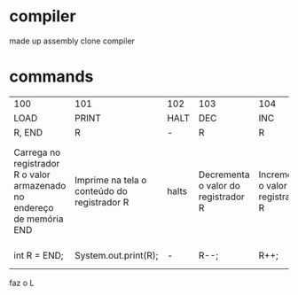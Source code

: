 # compiler
made up assembly clone compiler

# commands
 <table>
  <tr>
    <td>100</td>
    <td>101</td>
    <td>102</td>
    <td>103</td>
    <td>104</td>
    <td>105</td>
    <td>106</td>
    <td>107</td>
    <td>108</td>
  </tr>
  <tr>
    <td>LOAD</td>
    <td>PRINT</td>
    <td>HALT</td>
    <td>DEC</td>
    <td>INC</td>
    <td>ADD</td>
    <td>JNZ</td>
    <td>JZ</td>
    <td>SET</td>
  </tr>
  <tr>
    <td>R, END</td>
    <td>R</td>
    <td>-</td>
    <td>R</td>
    <td>R</td>
    <td>Ra, Rb</td>
    <td>Ra, END</td>
    <td>Ra, END</td>
    <td>R, VAL</td>
  </tr>
   <tr>
    <td>Carrega no registrador R o valor armazenado no endereço de memória END</td>
    <td>Imprime na tela o conteúdo do registrador R</td>
    <td>halts</td>
    <td>Decrementa o valor do registrador R</td>
    <td>Incrementa o valor do registrador R</td>
    <td>Soma os valores de RA e RB e armazena o resultado em RA</td>
    <td>Desvia a execução para o endereço END se o registrador R for diferente de 0</td>
    <td>Desvia a execução para END se o registrador R for igual a 0</td>
    <td>Atribui o valor VAL diretamente ao registrador R</td>
  </tr>
   <tr>
    <td>int R = END;</td>
    <td>System.out.print(R);</td>
    <td> - </td>
    <td>R--;</td>
    <td>R++;</td>
    <td>Ra += Rb;</td>
    <td>if (R != 0) goto END</td>
    <td>if (R == 0) goto END</td>
    <td>R = VAL;</td>
  </tr>
</table> 

faz o L
